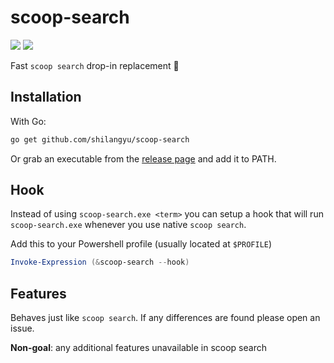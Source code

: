 # scoop-search

[![](https://goreportcard.com/badge/github.com/shilangyu/scoop-search)](https://goreportcard.com/report/github.com/shilangyu/scoop-search)
[![](https://github.com/shilangyu/scoop-search/workflows/ci/badge.svg)](https://github.com/shilangyu/scoop-search/actions)

Fast `scoop search` drop-in replacement 🚀

## Installation

With Go:

```sh
go get github.com/shilangyu/scoop-search
```

Or grab an executable from the [release page](https://github.com/shilangyu/scoop-search/releases) and add it to PATH.

## Hook

Instead of using `scoop-search.exe <term>` you can setup a hook that will run `scoop-search.exe` whenever you use native `scoop search`.

Add this to your Powershell profile (usually located at `$PROFILE`)

```ps1
Invoke-Expression (&scoop-search --hook)
```

## Features

Behaves just like `scoop search`. If any differences are found please open an issue.

**Non-goal**: any additional features unavailable in scoop search
